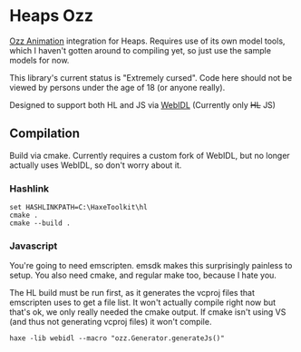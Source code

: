 # Heaps Ozz

[Ozz Animation](http://guillaumeblanc.github.io/ozz-animation/) integration for Heaps. Requires use of its own model tools, which I haven't gotten around to compiling yet, so just use the sample models for now.

This library's current status is "Extremely cursed". Code here should not be viewed by persons under the age of 18 (or anyone really).

Designed to support both HL and JS via [WebIDL](https://github.com/ncannasse/webidl) (Currently only ~~HL~~ JS)

## Compilation
Build via cmake. Currently requires a custom fork of WebIDL, but no longer actually uses WebIDL, so don't worry about it.

### Hashlink
```
set HASHLINKPATH=C:\HaxeToolkit\hl
cmake .
cmake --build .
```

### Javascript
You're going to need emscripten. emsdk makes this surprisingly painless to setup.
You also need cmake, and regular make too, because I hate you.

The HL build must be run first, as it generates the vcproj files that emscripten uses to get a file list. It won't actually compile right now but that's ok, we only really needed the cmake output. If cmake isn't using VS (and thus not generating vcproj files) it won't compile.

```
haxe -lib webidl --macro "ozz.Generator.generateJs()"
```